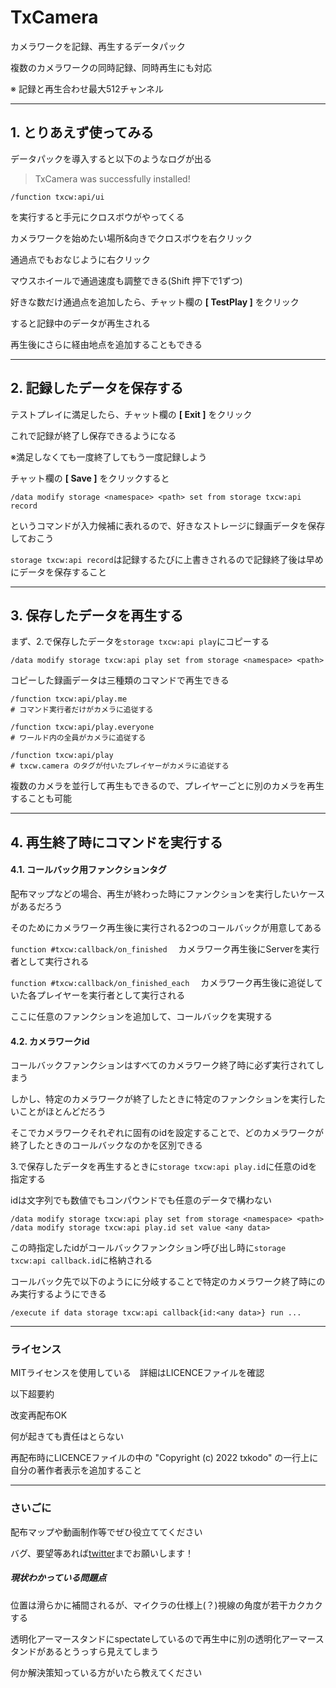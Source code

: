 # TxCamera
カメラワークを記録、再生するデータパック

複数のカメラワークの同時記録、同時再生にも対応

※ 記録と再生合わせ最大512チャンネル


------


## 1. とりあえず使ってみる

データパックを導入すると以下のようなログが出る

> TxCamera was successfully installed!

```mcfunction
/function txcw:api/ui
```

を実行すると手元にクロスボウがやってくる

カメラワークを始めたい場所&向きでクロスボウを右クリック

通過点でもおなじように右クリック

マウスホイールで通過速度も調整できる(Shift 押下で1ずつ)



好きな数だけ通過点を追加したら、チャット欄の **[ TestPlay ]** をクリック

すると記録中のデータが再生される

再生後にさらに経由地点を追加することもできる


------


## 2. 記録したデータを保存する

テストプレイに満足したら、チャット欄の **[ Exit ]** をクリック

これで記録が終了し保存できるようになる

※満足しなくても一度終了してもう一度記録しよう

チャット欄の **[ Save ]** をクリックすると

```mcfunction
/data modify storage <namespace> <path> set from storage txcw:api record
```

というコマンドが入力候補に表れるので、好きなストレージに録画データを保存しておこう

`storage txcw:api record`は記録するたびに上書きされるので記録終了後は早めにデータを保存すること


------


## 3. 保存したデータを再生する

まず、2.で保存したデータを`storage txcw:api play`にコピーする

```mcfunction
/data modify storage txcw:api play set from storage <namespace> <path>
```

コピーした録画データは三種類のコマンドで再生できる

```mcfunction
/function txcw:api/play.me
# コマンド実行者だけがカメラに追従する

/function txcw:api/play.everyone
# ワールド内の全員がカメラに追従する

/function txcw:api/play
# txcw.camera のタグが付いたプレイヤーがカメラに追従する
```

複数のカメラを並行して再生もできるので、プレイヤーごとに別のカメラを再生することも可能


------


## 4. 再生終了時にコマンドを実行する

#### 4.1. コールバック用ファンクションタグ

配布マップなどの場合、再生が終わった時にファンクションを実行したいケースがあるだろう

そのためにカメラワーク再生後に実行される2つのコールバックが用意してある

`function #txcw:callback/on_finished` 　カメラワーク再生後にServerを実行者として実行される

`function #txcw:callback/on_finished_each` 　カメラワーク再生後に追従していた各プレイヤーを実行者として実行される

ここに任意のファンクションを追加して、コールバックを実現する


#### 4.2. カメラワークid

コールバックファンクションはすべてのカメラワーク終了時に必ず実行されてしまう

しかし、特定のカメラワークが終了したときに特定のファンクションを実行したいことがほとんどだろう

そこでカメラワークそれぞれに固有のidを設定することで、どのカメラワークが終了したときのコールバックなのかを区別できる



3.で保存したデータを再生するときに`storage txcw:api play.id`に任意のidを指定する

idは文字列でも数値でもコンパウンドでも任意のデータで構わない

```mcfunction
/data modify storage txcw:api play set from storage <namespace> <path>
/data modify storage txcw:api play.id set value <any data>
```

この時指定したidがコールバックファンクション呼び出し時に`storage txcw:api callback.id`に格納される

コールバック先で以下のようにに分岐することで特定のカメラワーク終了時にのみ実行するようにできる

```mcfunction
/execute if data storage txcw:api callback{id:<any data>} run ...
```


------


### ライセンス

MITライセンスを使用している　詳細はLICENCEファイルを確認

以下超要約

改変再配布OK　

何が起きても責任はとらない

再配布時にLICENCEファイルの中の "Copyright (c) 2022 txkodo" の一行上に自分の著作者表示を追加すること


------


### さいごに

配布マップや動画制作等でぜひ役立ててください

バグ、要望等あれば[twitter](https://mobile.twitter.com/txkodo)までお願いします！



##### 現状わかっている問題点

位置は滑らかに補間されるが、マイクラの仕様上(？)視線の角度が若干カクカクする

透明化アーマースタンドにspectateしているので再生中に別の透明化アーマースタンドがあるとうっすら見えてしまう

何か解決策知っている方がいたら教えてください
